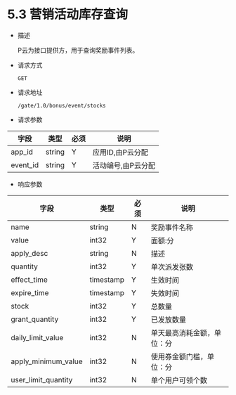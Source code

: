 # 5.3 营销活动库存查询

* 描述

  P云为接⼝提供⽅，⽤于查询奖励事件列表。

* 请求方式

  ``` GET ```

* 请求地址

    ``` /gate/1.0/bonus/event/stocks ```

* 请求参数

| 字段     | 类型   | 必须 | 说明               |
| -------- | ------ | ---- | ------------------ |
| app_id   | string | Y    | 应⽤ID,由P云分配   |
| event_id | string | Y    | 活动编号,由P云分配 |

* 响应参数

| 字段                | 类型      | 必须 | 说明                       |
| ------------------- | --------- | ---- | -------------------------- |
| name                | string    | N    | 奖励事件名称               |
| value               | int32     | Y    | 面额:分                    |
| apply_desc          | string    | N    | 描述                       |
| quantity            | int32     | Y    | 单次派发张数               |
| effect_time         | timestamp | Y    | 生效时间                   |
| expire_time         | timestamp | Y    | 失效时间                   |
| stock               | int32     | Y    | 总数量                     |
| grant_quantity      | int32     | Y    | 已发放数量                 |
| daily_limit_value   | int32     | N    | 单天最高消耗金额，单位：分 |
| apply_minimum_value | int32     | N    | 使用券金额门槛，单位：分   |
| user_limit_quantity | int32     | N    | 单个用户可领个数           |

